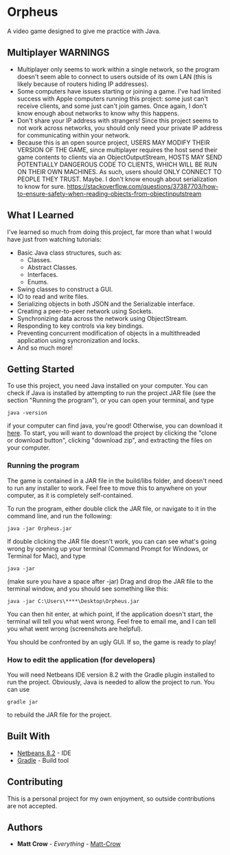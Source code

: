 # Orpheus

A video game designed to give me practice with Java.

## Multiplayer WARNINGS
* Multiplayer only seems to work within a single network, so the program doesn't seem able to connect to users outside of its own LAN (this is likely because of routers hiding IP addresses).
* Some computers have issues starting or joining a game. I've had limited success with Apple computers running this project: some just can't receive clients, and some just can't join games. Once again, I don't know enough about networks to know why this happens.
* Don't share your IP address with strangers! Since this project seems to not work across networks, you should only need your private IP address for communicating within your network.
* Because this is an open source project, 
USERS MAY MODIFY THEIR VERSION OF THE GAME, since multiplayer requires the host send their game contents to clients via an ObjectOutputStream,
HOSTS MAY SEND POTENTIALLY DANGEROUS CODE TO CLIENTS, WHICH WILL BE RUN ON THEIR OWN MACHINES. As such, users should
ONLY CONNECT TO PEOPLE THEY TRUST. Maybe. I don't know enough about serialization to know for sure.
https://stackoverflow.com/questions/37387703/how-to-ensure-safety-when-reading-objects-from-objectinputstream


## What I Learned

I've learned so much from doing this project, far more than what I would have just from watching tutorials:
* Basic Java class structures, such as:
  * Classes.
  * Abstract Classes.
  * Interfaces.
  * Enums.
* Swing classes to construct a GUI.
* IO to read and write files.
* Serializing objects in both JSON and the Serializable interface.
* Creating a peer-to-peer network using Sockets.
* Synchronizing data across the network using ObjectStream.
* Responding to key controls via key bindings.
* Preventing concurrent modification of objects in a multithreaded application using syncronization and locks.
* And so much more!

## Getting Started

To use this project, you need Java installed on your computer. You can check if Java is installed by attempting to run the project JAR file (see the section "Running the program"), or you can open your terminal, and type
```
java -version
```
if your computer can find java, you're good! Otherwise, you can download it [here](https://www.java.com/en/). 
To start, you will want to download the project by clicking the "clone or download button", clicking "download zip", and extracting the files on your computer.

### Running the program

The game is contained in a JAR file in the build/libs folder, and doesn't need to run any installer to work.
Feel free to move this to anywhere on your computer, as it is completely self-contained.

To run the program, either double click the JAR file, or navigate to it in the command line, and run the following:

```
java -jar Orpheus.jar
```

If double clicking the JAR file doesn't work, you can can see what's going wrong by opening up your terminal (Command Prompt for Windows, or Terminal for Mac), and type
```
java -jar
```
(make sure you have a space after -jar) Drag and drop the JAR file to the terminal window, and you should see something like this:
```
java -jar C:\Users\****\Desktop\Orpheus.jar
```
You can then hit enter, at which point, if the application doesn't start, the terminal will tell you what went wrong. Feel free to email me, and I can tell you what went wrong (screenshots are helpful).


You should be confronted by an ugly GUI. If so, the game is ready to play!

### How to edit the application (for developers)

You will need Netbeans IDE version 8.2 with the Gradle plugin installed to run the project.
Obviously, Java is needed to allow the project to run. You can use
```
gradle jar
```
to rebuild the JAR file for the project.

## Built With

* [Netbeans 8.2](https://netbeans.org/downloads/8.2/) - IDE
* [Gradle](https://gradle.org/) - Build tool

## Contributing

This is a personal project for my own enjoyment, so outside contributions are not accepted.

## Authors

* **Matt Crow** - *Everything* - [Matt-Crow](https://github.com/Matt-Crow)
